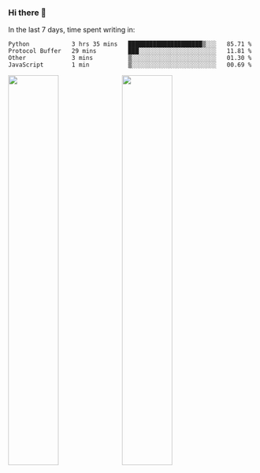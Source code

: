 ### Hi there 👋

In the last 7 days, time spent writing in:

<!--START_SECTION:waka-->
```text
Python            3 hrs 35 mins   █████████████████████▒░░░   85.71 % 
Protocol Buffer   29 mins         ███░░░░░░░░░░░░░░░░░░░░░░   11.81 % 
Other             3 mins          ▒░░░░░░░░░░░░░░░░░░░░░░░░   01.30 % 
JavaScript        1 min           ▒░░░░░░░░░░░░░░░░░░░░░░░░   00.69 % 
```
<!--END_SECTION:waka-->

<img src="https://wakatime.com/share/@jimtje/5d0c92de-08f8-4a72-8f2f-6a9693d1e318.svg" width=45% height=45%> <img src="https://wakatime.com/share/@jimtje/501498ae-bda5-4da7-a89d-b40bcdd5556d.svg" width=45% height=45%>
